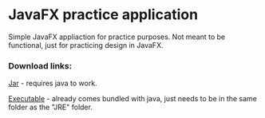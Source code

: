 # JavaFX practice application
 Simple JavaFX appliaction for practice purposes. Not meant to be functional, just for practicing design in JavaFX.
 
### Download links:
[Jar](https://drive.google.com/file/d/1jOIpate8QlCyncXHpONsC7GneZJBhMJ9/view?usp=sharing) - requires java to work.

[Executable](https://drive.google.com/file/d/108GeN5FLw3typ-26MOzuYn7thvQdSXl4/view?usp=sharing) - already comes bundled with java, just needs to be in the same folder as the "JRE" folder.

